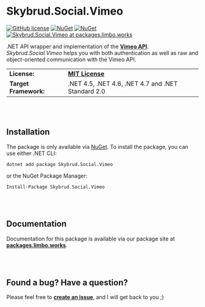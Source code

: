 # Skybrud.Social.Vimeo

[![GitHub license](https://img.shields.io/badge/license-MIT-blue.svg)](https://github.com/abjerner/Skybrud.Social.Vimeo/blob/v1/main/LICENSE.md)
[![NuGet](https://img.shields.io/nuget/vpre/Skybrud.Social.Vimeo.svg)](https://www.nuget.org/packages/Skybrud.Social.Vimeo)
[![NuGet](https://img.shields.io/nuget/dt/Skybrud.Social.Vimeo.svg)](https://www.nuget.org/packages/Skybrud.Social.Vimeo)
[![Skybrud.Social.Vimeo at packages.limbo.works](https://img.shields.io/badge/limbo-packages-blue)](https://packages.limbo.works/skybrud.social.vimeo/)

.NET API wrapper and implementation of the [**Vimeo API**](https://developer.vimeo.com/api/reference). *Skybrud.Social.Vimeo* helps you with both authentication as well as raw and object-oriented communication with the Vimeo API.

<table>
  <tr>
    <td><strong>License:</strong></td>
    <td><a href="https://github.com/abjerner/Skybrud.Social.Vimeo/blob/v1/main/LICENSE.md"><strong>MIT License</strong></a></td>
  </tr>
  <tr>
    <td><strong>Target Framework:</strong></td>
    <td>
      .NET 4.5, .NET 4.6, .NET 4.7 and .NET Standard 2.0
    </td>
  </tr>
</table>




<br /><br />

## Installation

The package is only available via [NuGet](https://www.nuget.org/packages/Skybrud.Social.Vimeo). To install the package, you can use either .NET CLI:

```
dotnet add package Skybrud.Social.Vimeo
```

or the NuGet Package Manager:

```
Install-Package Skybrud.Social.Vimeo
```


<br /><br />
## Documentation
Documentation for this package is available via our package site at [**packages.limbo.works**](https://packages.limbo.works/skybrud.social.vimeo/).


<br /><br />
## Found a bug? Have a question?
Please feel free to [**create an issue**][Issues], and I will get back to you ;)


[Website]: http://social.skybrud.dk/vimeo/
[Issues]: https://github.com/abjerner/Skybrud.Social.Vimeo/issues
